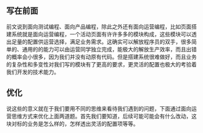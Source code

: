 ## 写在前面
前文说到面向测试编程、面向产品编程，除此之外还有面向运营编程，比如页面搭建系统就是面向运营编程，一个活动页面有许许多多的模块构成，这些模块可以透出足量的配置供运营选择，满足业务需求。这确实可以解放程序员的双手，很多简单的、通用的的能力可以由运营同学独立完成，能极大的解放生产效率，而且出错的概率会小很多，因为我们并没有动原有代码。但是搭建系统很难做好，而且业务的复杂性和多变性对我们写的模块有了更高的要求，更灵活的配置也极大的考验着我们开发的技术能力。

## 优化
说这些的意义就在于我们要用不同的思维来看待我们遇到的问题，下面通过面向运营思维方式来优化上面两道题。首先我们要知道，后续可能可能会有什么改动，这块对标的业务是怎么样的，怎样透出灵活的配置项等等。